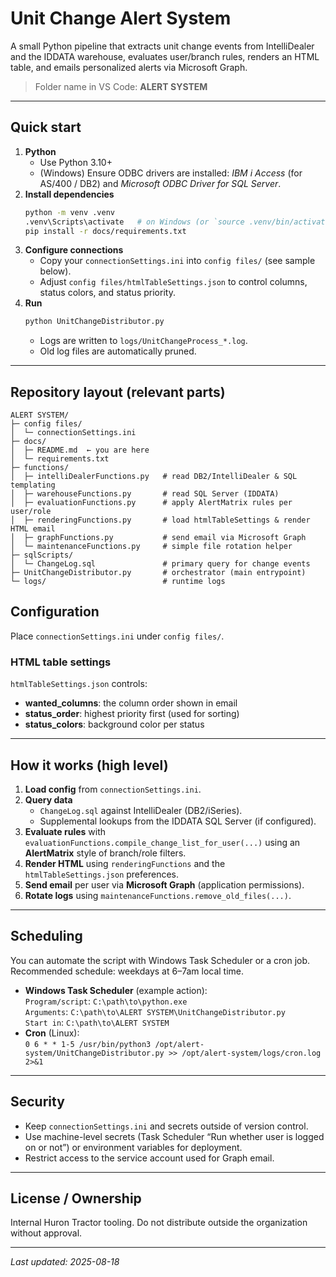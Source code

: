 # Unit Change Alert System

A small Python pipeline that extracts unit change events from IntelliDealer and the IDDATA warehouse, evaluates user/branch rules, renders an HTML table, and emails personalized alerts via Microsoft Graph.

> Folder name in VS Code: **ALERT SYSTEM**

---

## Quick start

1. **Python**
   - Use Python 3.10+
   - (Windows) Ensure ODBC drivers are installed: *IBM i Access* (for AS/400 / DB2) and *Microsoft ODBC Driver for SQL Server*.
2. **Install dependencies**
   ```bash
   python -m venv .venv
   .venv\Scripts\activate   # on Windows (or `source .venv/bin/activate` on macOS/Linux)
   pip install -r docs/requirements.txt
   ```
3. **Configure connections**
   - Copy your `connectionSettings.ini` into `config files/` (see sample below).
   - Adjust `config files/htmlTableSettings.json` to control columns, status colors, and status priority.
4. **Run**
   ```bash
   python UnitChangeDistributor.py
   ```
   - Logs are written to `logs/UnitChangeProcess_*.log`.
   - Old log files are automatically pruned.

---

## Repository layout (relevant parts)

```
ALERT SYSTEM/
├─ config files/
│  └─ connectionSettings.ini
├─ docs/
│  ├─ README.md  ← you are here
│  └─ requirements.txt
├─ functions/
│  ├─ intelliDealerFunctions.py   # read DB2/IntelliDealer & SQL templating
│  ├─ warehouseFunctions.py       # read SQL Server (IDDATA)
│  ├─ evaluationFunctions.py      # apply AlertMatrix rules per user/role
│  ├─ renderingFunctions.py       # load htmlTableSettings & render HTML email
│  ├─ graphFunctions.py           # send email via Microsoft Graph
│  └─ maintenanceFunctions.py     # simple file rotation helper
├─ sqlScripts/
│  └─ ChangeLog.sql               # primary query for change events
├─ UnitChangeDistributor.py       # orchestrator (main entrypoint)
└─ logs/                          # runtime logs
```

## Configuration

Place `connectionSettings.ini` under `config files/`.

### HTML table settings

`htmlTableSettings.json` controls:
- **wanted_columns**: the column order shown in email
- **status_order**: highest priority first (used for sorting)
- **status_colors**: background color per status

---

## How it works (high level)

1. **Load config** from `connectionSettings.ini`.
2. **Query data**  
   - `ChangeLog.sql` against IntelliDealer (DB2/iSeries).  
   - Supplemental lookups from the IDDATA SQL Server (if configured).
3. **Evaluate rules** with `evaluationFunctions.compile_change_list_for_user(...)` using an **AlertMatrix** style of branch/role filters.
4. **Render HTML** using `renderingFunctions` and the `htmlTableSettings.json` preferences.
5. **Send email** per user via **Microsoft Graph** (application permissions).
6. **Rotate logs** using `maintenanceFunctions.remove_old_files(...)`.

---

## Scheduling

You can automate the script with Windows Task Scheduler or a cron job. Recommended schedule: weekdays at 6–7am local time.

- **Windows Task Scheduler** (example action):  
  `Program/script`: `C:\path\to\python.exe`  
  `Arguments`: `C:\path\to\ALERT SYSTEM\UnitChangeDistributor.py`  
  `Start in`: `C:\path\to\ALERT SYSTEM`
- **Cron** (Linux):  
  `0 6 * * 1-5 /usr/bin/python3 /opt/alert-system/UnitChangeDistributor.py >> /opt/alert-system/logs/cron.log 2>&1`

---

## Security

- Keep `connectionSettings.ini` and secrets outside of version control.
- Use machine-level secrets (Task Scheduler “Run whether user is logged on or not”) or environment variables for deployment.
- Restrict access to the service account used for Graph email.

---

## License / Ownership

Internal Huron Tractor tooling. Do not distribute outside the organization without approval.

---

_Last updated: 2025-08-18_
